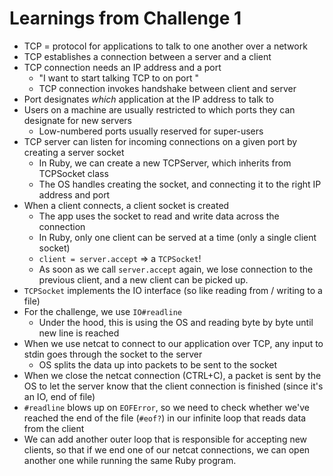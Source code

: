# Learnings from Challenge 1
* TCP = protocol for applications to talk to one another over a network
* TCP establishes a connection between a server and a client
* TCP connection needs an IP address and a port
  * "I want to start talking TCP to <some ip address> on port <some port number>"
  * TCP connection invokes handshake between client and server
* Port designates _which_ application at the IP address to talk to
* Users on a machine are usually restricted to which ports they can designate
for new servers
  * Low-numbered ports usually reserved for super-users
* TCP server can listen for incoming connections on a given port by creating a server socket
  * In Ruby, we can create a new TCPServer, which inherits from TCPSocket class
  * The OS handles creating the socket, and connecting it to the right IP address and port
* When a client connects, a client socket is created
  * The app uses the socket to read and write data across the connection
  * In Ruby, only one client can be served at a time (only a single client socket)
  * `client = server.accept` => a `TCPSocket`!
  * As soon as we call `server.accept` again, we lose connection to the previous client,
  and a new client can be picked up.
* `TCPSocket` implements the IO interface (so like reading from / writing to a file)
* For the challenge, we use `IO#readline`
  * Under the hood, this is using the OS and reading byte by byte until new line is reached
* When we use netcat to connect to our application over TCP, any input to stdin goes through the socket
to the server
  * OS splits the data up into packets to be sent to the socket
* When we close the netcat connection (CTRL+C), a packet is sent by the OS to let the server
know that the client connection is finished (since it's an IO, end of file)
* `#readline` blows up on `EOFError`, so we need to check whether we've reached the end of the file
(`#eof?`) in our infinite loop that reads data from the client
* We can add another outer loop that is responsible for accepting new clients, so that if we end
one of our netcat connections, we can open another one while running the same Ruby program.
